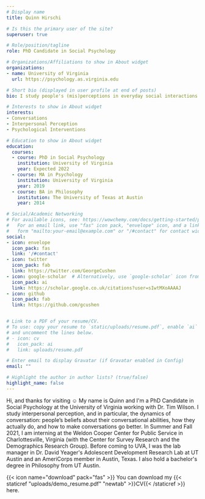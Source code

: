 ```yaml
---
# Display name
title: Quinn Hirschi

# Is this the primary user of the site?
superuser: true

# Role/position/tagline
role: PhD Candidate in Social Psychology

# Organizations/Affiliations to show in About widget
organizations:
- name: University of Virginia
  url: https://psychology.as.virginia.edu

# Short bio (displayed in user profile at end of posts)
bio: I study people's (mis)perceptions in everyday social interactions and how to make such interactions go better.

# Interests to show in About widget
interests:
- Conversations
- Interpersonal Perception
- Psychological Interventions

# Education to show in About widget
education:
  courses:
  - course: PhD in Social Psychology
    institution: University of Virginia
    year: Expected 2022
  - course: MA in Psychology
    institution: University of Virginia
    year: 2019
  - course: BA in Philosophy
    institution: The University of Texas at Austin
    year: 2014

# Social/Academic Networking
# For available icons, see: https://wowchemy.com/docs/getting-started/page-builder/#icons
#   For an email link, use "fas" icon pack, "envelope" icon, and a link in the
#   form "mailto:your-email@example.com" or "/#contact" for contact widget.
social:
- icon: envelope
  icon_pack: fas
  link: '/#contact'
- icon: twitter
  icon_pack: fab
  link: https://twitter.com/GeorgeCushen
- icon: google-scholar  # Alternatively, use `google-scholar` icon from `ai` icon pack
  icon_pack: ai
  link: https://scholar.google.co.uk/citations?user=sIwtMXoAAAAJ
- icon: github
  icon_pack: fab
  link: https://github.com/gcushen


# Link to a PDF of your resume/CV.
# To use: copy your resume to `static/uploads/resume.pdf`, enable `ai` icons in `params.toml`, 
# and uncomment the lines below.
# - icon: cv
#   icon_pack: ai
#   link: uploads/resume.pdf

# Enter email to display Gravatar (if Gravatar enabled in Config)
email: ""

# Highlight the author in author lists? (true/false)
highlight_name: false
---
```


Hi, and thanks for visiting ☺ My name is Quinn and I'm a PhD Candidate in Social Psychology at the University of Virginia working with Dr. Tim Wilson. I study interpersonal perception, and in particular, the dynamics of conversation: people’s beliefs about their conversational abilities, how they actually do, and how to make conversations go better. In Summer and Fall 2021, I am interning at the Weldon Cooper Center for Public Service in Charlottesville, Virginia (with the Center for Survey Research and the Demographics Research Group). Before coming to UVA, I was the lab manager in Dr. David Yeager's Adolescent Development Research Lab at UT Austin and an AmeriCorps member in Austin, Texas. I also hold a bachelor's degree in Philosophy from UT Austin.

{{< icon name="download" pack="fas" >}} You can download my {{< staticref "uploads/demo_resume.pdf" "newtab" >}}CV{{< /staticref >}} here.
